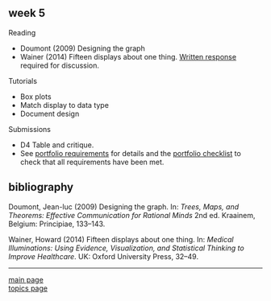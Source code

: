
week 5
------

Reading

-   Doumont (2009) Designing the graph
-   Wainer (2014) Fifteen displays about one thing. [Written response](read-01_reading-response-form.pdf) required for discussion.

Tutorials

-   Box plots
-   Match display to data type
-   Document design

Submissions

-   D4 Table and critique.
-   See [portfolio requirements](folio-01_portfolio-requirements.md) for details and the [portfolio checklist](folio-02_portfolio-checklist.pdf) to check that all requirements have been met.

bibliography
------------

Doumont, Jean-luc (2009) Designing the graph. In: *Trees, Maps, and Theorems: Effective Communication for Rational Minds* 2nd ed. Kraainem, Belgium: Principiae, 133–143.

Wainer, Howard (2014) Fifteen displays about one thing. In: *Medical Illuminations: Using Evidence, Visualization, and Statistical Thinking to Improve Healthcare*. UK: Oxford University Press, 32–49.

------------------------------------------------------------------------

[main page](../README.md)<br> [topics page](../README-by-topic.md)
